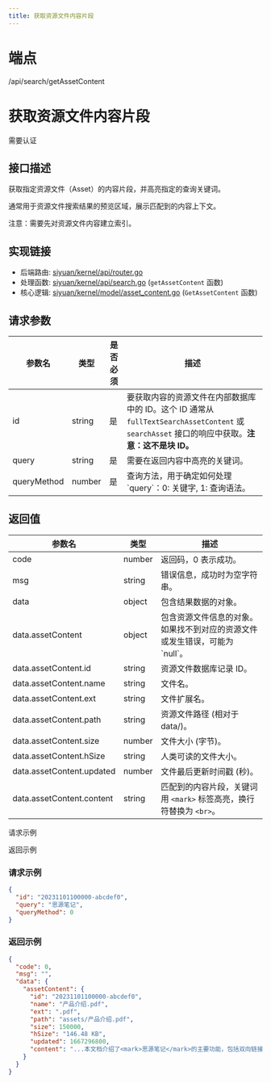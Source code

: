 ```yaml
---
title: 获取资源文件内容片段
---
```

# 端点

/api/search/getAssetContent

# 获取资源文件内容片段

需要认证

## 接口描述

获取指定资源文件（Asset）的内容片段，并高亮指定的查询关键词。

通常用于资源文件搜索结果的预览区域，展示匹配到的内容上下文。

注意：需要先对资源文件内容建立索引。

## 实现链接

-   后端路由: [siyuan/kernel/api/router.go](https://github.com/siyuan-note/siyuan/blob/master/kernel/api/router.go)
-   处理函数: [siyuan/kernel/api/search.go](https://github.com/siyuan-note/siyuan/blob/master/kernel/api/search.go) (`getAssetContent` 函数)
-   核心逻辑: [siyuan/kernel/model/asset\_content.go](https://github.com/siyuan-note/siyuan/blob/master/kernel/model/asset_content.go) (`GetAssetContent` 函数)

## 请求参数

| 参数名 | 类型 | 是否必须 | 描述 |
| --- | --- | --- | --- |
| id | string | 是 | 要获取内容的资源文件在内部数据库中的 ID。这个 ID 通常从 `fullTextSearchAssetContent` 或 `searchAsset` 接口的响应中获取。**注意：这不是块 ID。** |
| query | string | 是 | 需要在返回内容中高亮的关键词。 |
| queryMethod | number | 是 | 查询方法，用于确定如何处理 \`query\`：0: 关键字, 1: 查询语法。 |

## 返回值

| 参数名 | 类型 | 描述 |
| --- | --- | --- |
| code | number | 返回码，0 表示成功。 |
| msg | string | 错误信息，成功时为空字符串。 |
| data | object | 包含结果数据的对象。 |
| data.assetContent | object | 包含资源文件信息的对象。如果找不到对应的资源文件或发生错误，可能为 \`null\`。 |
| data.assetContent.id | string | 资源文件数据库记录 ID。 |
| data.assetContent.name | string | 文件名。 |
| data.assetContent.ext | string | 文件扩展名。 |
| data.assetContent.path | string | 资源文件路径 (相对于 data/)。 |
| data.assetContent.size | number | 文件大小 (字节)。 |
| data.assetContent.hSize | string | 人类可读的文件大小。 |
| data.assetContent.updated | number | 文件最后更新时间戳 (秒)。 |
| data.assetContent.content | string | 匹配到的内容片段，关键词用 `<mark>` 标签高亮，换行符替换为 `<br>`。 |

请求示例

返回示例

### 请求示例

```json
{
  "id": "20231101100000-abcdef0",
  "query": "思源笔记",
  "queryMethod": 0
}
```

### 返回示例

```json
{
  "code": 0,
  "msg": "",
  "data": {
    "assetContent": {
      "id": "20231101100000-abcdef0",
      "name": "产品介绍.pdf",
      "ext": ".pdf",
      "path": "assets/产品介绍.pdf",
      "size": 150000,
      "hSize": "146.48 KB",
      "updated": 1667296800,
      "content": "...本文档介绍了<mark>思源笔记</mark>的主要功能，包括双向链接、块引用等特性...<br>...<mark>思源笔记</mark>是本地优先的笔记软件..."
    }
  }
}
```

